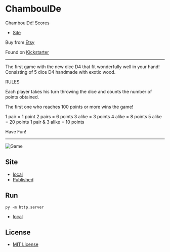 # ChamboulDe

ChamboulDé! Scores

- [Site](https://alexhedley.github.io/ChamboulDe)

Buy from [Etsy](https://www.etsy.com/uk/listing/855548400/chamboulde-a-new-game-with-five-d4)

Found on [Kickstarter](https://www.kickstarter.com/projects/2132900266/chamboulde-a-new-game-with-five-d4)

---

The first game with the new dice D4 that fit wonderfully well in your hand! Consisting of 5 dice D4 handmade with exotic wood.

RULES

Each player takes his turn throwing the dice and counts the number of points obtained.

The first one who reaches 100 points or more wins the game!

1 pair = 1 point
2 pairs = 6 points
3 alike = 3 points
4 alike = 8 points
5 alike = 20 points
1 pair & 3 alike = 10 points

Have Fun!

---

![Game](images/game.jpeg)

## Site

- [local](http://localhost:8000/)
- [Published](https://alexhedley.github.io/ChamboulDe)

## Run

`py -m http.server`

- [local](http://localhost:8000/)

## License

- [MIT License](LICENSE)
